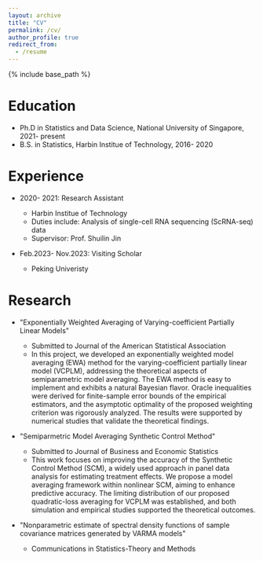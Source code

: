 ```yaml
---
layout: archive
title: "CV"
permalink: /cv/
author_profile: true
redirect_from:
  - /resume
---
```


{% include base_path %}

Education
======
* Ph.D in  Statistics and Data Science, National University of Singapore, 2021- present
* B.S. in  Statistics, Harbin Institue of Technology, 2016- 2020

Experience
======
* 2020- 2021: Research Assistant
  * Harbin Institue of Technology
  * Duties include: Analysis of single-cell RNA sequencing (ScRNA-seq) data
  * Supervisor: Prof. Shuilin Jin

* Feb.2023- Nov.2023: Visiting Scholar
  * Peking Univeristy
  
Research
======
* "Exponentially Weighted Averaging of Varying-coefficient Partially Linear Models"
  * Submitted to Journal of the American Statistical Association
  * In this project, we developed an exponentially weighted model averaging (EWA) method for the varying-coefficient partially linear model (VCPLM), addressing the theoretical aspects of semiparametric model averaging. The EWA method is easy to implement and exhibits a natural Bayesian flavor. Oracle inequalities were derived for finite-sample error bounds of the empirical estimators, and the asymptotic optimality of the proposed weighting criterion was rigorously analyzed. The results were supported by numerical studies that validate the theoretical findings.

* "Semiparmetric Model Averaging Synthetic Control Method"
  * Submitted to Journal of Business and Economic Statistics
  * This work focuses on improving the accuracy of the Synthetic Control Method (SCM), a widely used approach in panel data analysis for estimating treatment effects. We propose a model averaging framework within nonlinear SCM, aiming to enhance predictive accuracy. The limiting distribution of our proposed quadratic-loss averaging for VCPLM was established, and both simulation and empirical studies supported the theoretical outcomes.

*  "Nonparametric estimate of spectral density functions of sample covariance matrices generated by VARMA models"
   * Communications in Statistics-Theory and Methods

